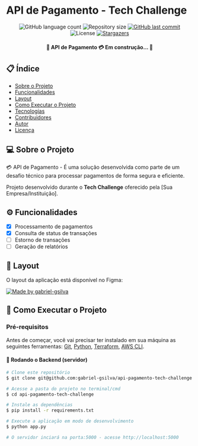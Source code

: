 # API de Pagamento - Tech Challenge

<p align="center">
  <img alt="GitHub language count" src="https://img.shields.io/github/languages/count/gabriel-gsilva/api-pagamento-tech-challenge?color=%2304D361">

  <img alt="Repository size" src="https://img.shields.io/github/repo-size/gabriel-gsilva/api-pagamento-tech-challenge">
  
  <a href="https://github.com/gabriel-gsilva/api-pagamento-tech-challenge/commits/master">
    <img alt="GitHub last commit" src="https://img.shields.io/github/last-commit/gabriel-gsilva/api-pagamento-tech-challenge">
  </a>
    
   <img alt="License" src="https://img.shields.io/badge/license-MIT-brightgreen">
   <a href="https://github.com/gabriel-gsilva/api-pagamento-tech-challenge/stargazers">
    <img alt="Stargazers" src="https://img.shields.io/github/stars/gabriel-gsilva/api-pagamento-tech-challenge?style=social">
  </a>
</p>

<h4 align="center"> 
	🚧  API de Pagamento 💳 Em construção...  🚧
</h4>

## 📋 Índice

- [Sobre o Projeto](#-sobre-o-projeto)
- [Funcionalidades](#-funcionalidades)
- [Layout](#-layout)
- [Como Executar o Projeto](#-como-executar-o-projeto)
- [Tecnologias](#-tecnologias)
- [Contribuidores](#-contribuidores)
- [Autor](#-autor)
- [Licença](#-licença)

## 💻 Sobre o Projeto

💳 API de Pagamento - É uma solução desenvolvida como parte de um desafio técnico para processar pagamentos de forma segura e eficiente.

Projeto desenvolvido durante o **Tech Challenge** oferecido pela [Sua Empresa/Instituição].

## ⚙️ Funcionalidades

- [x] Processamento de pagamentos
- [x] Consulta de status de transações
- [ ] Estorno de transações
- [ ] Geração de relatórios

## 🎨 Layout

O layout da aplicação está disponível no Figma:

<a href="https://www.figma.com/file/1SxgOMojOB2zYT0Mdk28lB/API-de-Pagamento?node-id=...">
  <img alt="Made by gabriel-gsilva" src="https://img.shields.io/badge/Acessar%20Layout%20-Figma-%2304D361">
</a>

## 🚀 Como Executar o Projeto

### Pré-requisitos

Antes de começar, você vai precisar ter instalado em sua máquina as seguintes ferramentas:
[Git](https://git-scm.com), [Python](https://www.python.org/downloads/), [Terraform](https://www.terraform.io/downloads.html), [AWS CLI](https://aws.amazon.com/cli/).

#### 🎲 Rodando o Backend (servidor)

```bash
# Clone este repositório
$ git clone git@github.com:gabriel-gsilva/api-pagamento-tech-challenge.git

# Acesse a pasta do projeto no terminal/cmd
$ cd api-pagamento-tech-challenge

# Instale as dependências
$ pip install -r requirements.txt

# Execute a aplicação em modo de desenvolvimento
$ python app.py

# O servidor inciará na porta:5000 - acesse http://localhost:5000 
